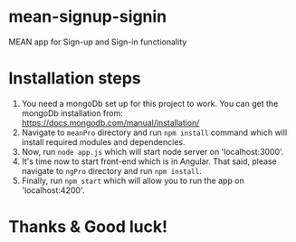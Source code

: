 # mean-signup-signin
MEAN app for Sign-up and Sign-in functionality

# Installation steps
1. You need a mongoDb set up for this project to work. You can get the mongoDb installation from: https://docs.mongodb.com/manual/installation/
2. Navigate to `meanPro` directory and run `npm install` command which will install required modules and dependencies.
3. Now, run `node app.js` which will start node server on 'localhost:3000'.
4. It's time now to start front-end which is in Angular. That said, please navigate to `ngPro` directory and run `npm install`.
5. Finally, run `npm start` which will allow you to run the app on 'localhost:4200'.

# Thanks & Good luck!
